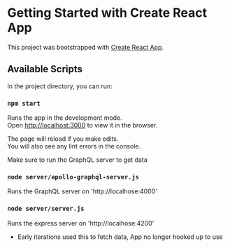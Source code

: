 # Getting Started with Create React App

This project was bootstrapped with [Create React App](https://github.com/facebook/create-react-app).

## Available Scripts

In the project directory, you can run:

### `npm start`

Runs the app in the development mode.\
Open [http://localhost:3000](http://localhost:3000) to view it in the browser.

The page will reload if you make edits.\
You will also see any lint errors in the console.

Make sure to run the GraphQL server to get data

### `node server/apollo-graphql-server.js`

Runs the GraphQL server on 'http://localhose:4000'

### `node server/server.js`

Runs the express server on 'http://localhose:4200'
- Early iterations used this to fetch data, App no longer hooked up to use
